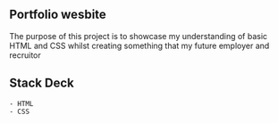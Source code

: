 ## Portfolio wesbite 

The purpose of this project is to showcase my understanding of basic HTML and CSS whilst creating something that my future employer and recruitor 







## Stack Deck

    - HTML
    - CSS